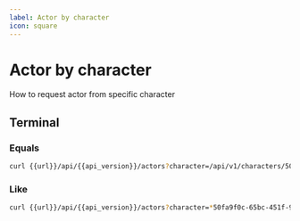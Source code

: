 ```yaml
---
label: Actor by character
icon: square
---
```


# Actor by character

How to request actor from specific character

## Terminal

### Equals

```sh Terminal
curl {{url}}/api/{{api_version}}/actors?character=/api/v1/characters/50fa9f0c-65bc-451f-90a2-8b864a21bef0
```

### Like

```sh Terminal
curl {{url}}/api/{{api_version}}/actors?character=*50fa9f0c-65bc-451f-90a2-8b864a21bef0
```
